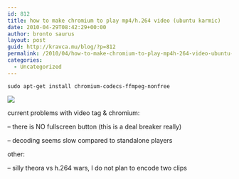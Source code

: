 ```yaml
---
id: 812
title: how to make chromium to play mp4/h.264 video (ubuntu karmic)
date: 2010-04-29T08:42:29+00:00
author: bronto saurus
layout: post
guid: http://kravca.mu/blog/?p=812
permalink: /2010/04/how-to-make-chromium-to-play-mp4h-264-video-ubuntu-karmic/
categories:
  - Uncategorized
---
```

`sudo apt-get install chromium-codecs-ffmpeg-nonfree`

![](/wp-content/uploads/2011/03/bunnySnap.jpg)

current problems with video tag & chromium:
  
&#8211; there is NO fullscreen button (this is a deal breaker really)
  
&#8211; decoding seems slow compared to standalone players
  
other:
  
&#8211; silly theora vs h.264 wars, I do not plan to encode two clips